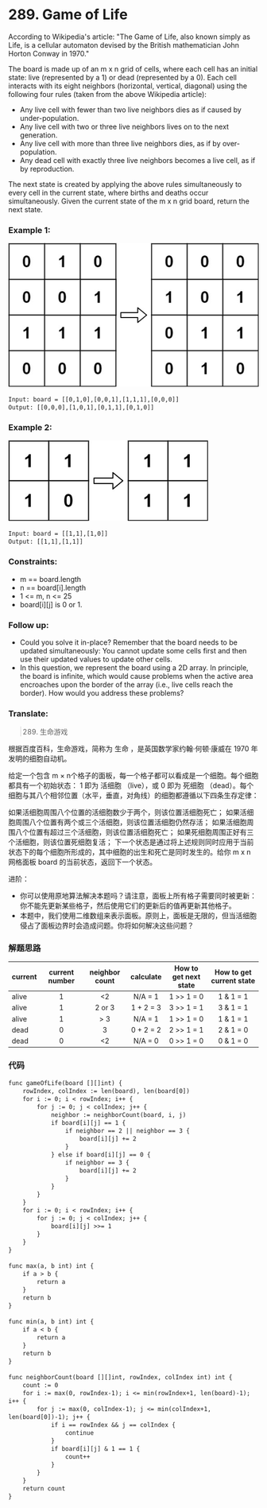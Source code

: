 # 289. Game of Life

According to Wikipedia's article: "The Game of Life, also known simply as Life, is a cellular automaton devised by the British mathematician John Horton Conway in 1970."

The board is made up of an m x n grid of cells, where each cell has an initial state: live (represented by a 1) or dead (represented by a 0). Each cell interacts with its eight neighbors (horizontal, vertical, diagonal) using the following four rules (taken from the above Wikipedia article):

* Any live cell with fewer than two live neighbors dies as if caused by under-population.
* Any live cell with two or three live neighbors lives on to the next generation.
* Any live cell with more than three live neighbors dies, as if by over-population.
* Any dead cell with exactly three live neighbors becomes a live cell, as if by reproduction.

The next state is created by applying the above rules simultaneously to every cell in the current state, where births and deaths occur simultaneously. Given the current state of the m x n grid board, return the next state.


### Example 1:

![image description](grid1.jpeg)

```
Input: board = [[0,1,0],[0,0,1],[1,1,1],[0,0,0]]
Output: [[0,0,0],[1,0,1],[0,1,1],[0,1,0]]
```

### Example 2:

![image description](grid2.jpeg)

```
Input: board = [[1,1],[1,0]]
Output: [[1,1],[1,1]]
```

### Constraints:

* m == board.length
* n == board[i].length
* 1 <= m, n <= 25
* board[i][j] is 0 or 1.

### Follow up:

* Could you solve it in-place? Remember that the board needs to be updated simultaneously: You cannot update some cells first and then use their updated values to update other cells.
* In this question, we represent the board using a 2D array. In principle, the board is infinite, which would cause problems when the active area encroaches upon the border of the array (i.e., live cells reach the border). How would you address these problems?

### Translate:

> 289. 生命游戏

根据百度百科，生命游戏，简称为 生命 ，是英国数学家约翰·何顿·康威在 1970 年发明的细胞自动机。

给定一个包含 m × n个格子的面板，每一个格子都可以看成是一个细胞。每个细胞都具有一个初始状态： 1 即为 活细胞 （live），或 0 即为 死细胞 （dead）。每个细胞与其八个相邻位置（水平，垂直，对角线）的细胞都遵循以下四条生存定律：

如果活细胞周围八个位置的活细胞数少于两个，则该位置活细胞死亡；
如果活细胞周围八个位置有两个或三个活细胞，则该位置活细胞仍然存活；
如果活细胞周围八个位置有超过三个活细胞，则该位置活细胞死亡；
如果死细胞周围正好有三个活细胞，则该位置死细胞复活；
下一个状态是通过将上述规则同时应用于当前状态下的每个细胞所形成的，其中细胞的出生和死亡是同时发生的。给你 m x n 网格面板 board 的当前状态，返回下一个状态。

进阶：

* 你可以使用原地算法解决本题吗？请注意，面板上所有格子需要同时被更新：你不能先更新某些格子，然后使用它们的更新后的值再更新其他格子。
* 本题中，我们使用二维数组来表示面板。原则上，面板是无限的，但当活细胞侵占了面板边界时会造成问题。你将如何解决这些问题？


### 解题思路

|current|current number|neighbor count|calculate|How to get next state|How to get current state|
|:---|:---:|:---:|:---:|:---:|:---:|
| alive | 1 | <2     | N/A = 1   | 1 >> 1 = 0 | 1 & 1 = 1 |
| alive | 1 | 2 or 3 | 1 + 2 = 3 | 3 >> 1 = 1 | 3 & 1 = 1 |
| alive | 1 | > 3    | N/A = 1   | 1 >> 1 = 0 | 1 & 1 = 1 |
| dead  | 0 | 3      | 0 + 2 = 2 | 2 >> 1 = 1 | 2 & 1 = 0 |
| dead  | 0 | <2     | N/A = 0   | 0 >> 1 = 0 | 0 & 1 = 0 |

### 代码

```golang
func gameOfLife(board [][]int) {
	rowIndex, colIndex := len(board), len(board[0])
	for i := 0; i < rowIndex; i++ {
		for j := 0; j < colIndex; j++ {
			neighbor := neighborCount(board, i, j)
			if board[i][j] == 1 {
				if neighbor == 2 || neighbor == 3 {
					board[i][j] += 2
				}
			} else if board[i][j] == 0 {
				if neighbor == 3 {
					board[i][j] += 2
				}
			}
		}
	}
	for i := 0; i < rowIndex; i++ {
		for j := 0; j < colIndex; j++ {
			board[i][j] >>= 1
		}
	}
}

func max(a, b int) int {
	if a > b {
		return a
	}
	return b
}

func min(a, b int) int {
	if a < b {
		return a
	}
	return b
}

func neighborCount(board [][]int, rowIndex, colIndex int) int {
	count := 0
	for i := max(0, rowIndex-1); i <= min(rowIndex+1, len(board)-1); i++ {
		for j := max(0, colIndex-1); j <= min(colIndex+1, len(board[0])-1); j++ {
			if i == rowIndex && j == colIndex {
				continue
			}
			if board[i][j] & 1 == 1 {
				count++
			}
		}
	}
	return count
}
```